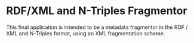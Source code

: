 # RDF/XML and N-Triples Fragmentor

This final application is intended to be a metadata fragmentor in the RDF / XML and N-Triples format, using an XML fragmentation scheme.
